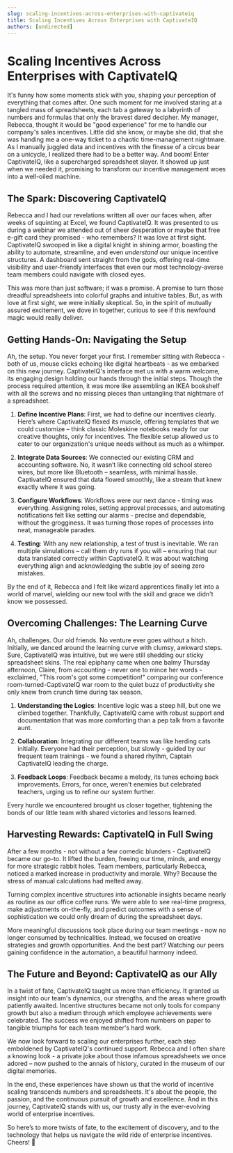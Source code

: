 ```yaml
---
slug: scaling-incentives-across-enterprises-with-captivateiq
title: Scaling Incentives Across Enterprises with CaptivateIQ
authors: [undirected]
---
```



# Scaling Incentives Across Enterprises with CaptivateIQ

It's funny how some moments stick with you, shaping your perception of everything that comes after. One such moment for me involved staring at a tangled mass of spreadsheets, each tab a gateway to a labyrinth of numbers and formulas that only the bravest dared decipher. My manager, Rebecca, thought it would be "good experience" for me to handle our company's sales incentives. Little did she know, or maybe she did, that she was handing me a one-way ticket to a chaotic time-management nightmare. As I manually juggled data and incentives with the finesse of a circus bear on a unicycle, I realized there had to be a better way. And boom! Enter CaptivateIQ, like a supercharged spreadsheet slayer. It showed up just when we needed it, promising to transform our incentive management woes into a well-oiled machine.

## The Spark: Discovering CaptivateIQ

Rebecca and I had our revelations written all over our faces when, after weeks of squinting at Excel, we found CaptivateIQ. It was presented to us during a webinar we attended out of sheer desperation or maybe that free e-gift card they promised - who remembers? It was love at first sight. CaptivateIQ swooped in like a digital knight in shining armor, boasting the ability to automate, streamline, and even *understand* our unique incentive structures. A dashboard sent straight from the gods, offering real-time visibility and user-friendly interfaces that even our most technology-averse team members could navigate with closed eyes.

This was more than just software; it was a promise. A promise to turn those dreadful spreadsheets into colorful graphs and intuitive tables. But, as with love at first sight, we were initially skeptical. So, in the spirit of mutually assured excitement, we dove in together, curious to see if this newfound magic would really deliver.

## Getting Hands-On: Navigating the Setup

Ah, the setup. You never forget your first. I remember sitting with Rebecca - both of us, mouse clicks echoing like digital heartbeats - as we embarked on this new journey. CaptivateIQ's interface met us with a warm welcome, its engaging design holding our hands through the initial steps. Though the process required attention, it was more like assembling an IKEA bookshelf with all the screws and no missing pieces than untangling that nightmare of a spreadsheet.

1. **Define Incentive Plans**: First, we had to define our incentives clearly. Here’s where CaptivateIQ flexed its muscle, offering templates that we could customize – think classic Moleskine notebooks ready for our creative thoughts, only for incentives. The flexible setup allowed us to cater to our organization's unique needs without as much as a whimper.

2. **Integrate Data Sources**: We connected our existing CRM and accounting software. No, it wasn’t like connecting old school stereo wires, but more like Bluetooth – seamless, with minimal hassle. CaptivateIQ ensured that data flowed smoothly, like a stream that knew exactly where it was going.

3. **Configure Workflows**: Workflows were our next dance - timing was everything. Assigning roles, setting approval processes, and automating notifications felt like setting our alarms - precise and dependable, without the grogginess. It was turning those ropes of processes into neat, manageable parades.

4. **Testing**: With any new relationship, a test of trust is inevitable. We ran multiple simulations – call them dry runs if you will – ensuring that our data translated correctly within CaptivateIQ. It was about watching everything align and acknowledging the subtle joy of seeing zero mistakes.

By the end of it, Rebecca and I felt like wizard apprentices finally let into a world of marvel, wielding our new tool with the skill and grace we didn't know we possessed.

## Overcoming Challenges: The Learning Curve

Ah, challenges. Our old friends. No venture ever goes without a hitch. Initially, we danced around the learning curve with clumsy, awkward steps. Sure, CaptivateIQ was intuitive, but we were still shedding our sticky spreadsheet skins. The real epiphany came when one balmy Thursday afternoon, Claire, from accounting - never one to mince her words - exclaimed, "This room's got some competition!" comparing our conference room-turned-CaptivateIQ war room to the quiet buzz of productivity she only knew from crunch time during tax season.

1. **Understanding the Logics**: Incentive logic was a steep hill, but one we climbed together. Thankfully, CaptivateIQ came with robust support and documentation that was more comforting than a pep talk from a favorite aunt.

2. **Collaboration**: Integrating our different teams was like herding cats initially. Everyone had their perception, but slowly - guided by our frequent team trainings - we found a shared rhythm, Captain CaptivateIQ leading the charge.

3. **Feedback Loops**: Feedback became a melody, its tunes echoing back improvements. Errors, for once, weren't enemies but celebrated teachers, urging us to refine our system further.

Every hurdle we encountered brought us closer together, tightening the bonds of our little team with shared victories and lessons learned.

## Harvesting Rewards: CaptivateIQ in Full Swing

After a few months - not without a few comedic blunders - CaptivateIQ became our go-to. It lifted the burden, freeing our time, minds, and energy for more strategic rabbit holes. Team members, particularly Rebecca, noticed a marked increase in productivity and morale. Why? Because the stress of manual calculations had melted away.

Turning complex incentive structures into actionable insights became nearly as routine as our office coffee runs. We were able to see real-time progress, make adjustments on-the-fly, and predict outcomes with a sense of sophistication we could only dream of during the spreadsheet days.

More meaningful discussions took place during our team meetings - now no longer consumed by technicalities. Instead, we focused on creative strategies and growth opportunities. And the best part? Watching our peers gaining confidence in the automation, a beautiful harmony indeed.

## The Future and Beyond: CaptivateIQ as our Ally

In a twist of fate, CaptivateIQ taught us more than efficiency. It granted us insight into our team's dynamics, our strengths, and the areas where growth patiently awaited. Incentive structures became not only tools for company growth but also a medium through which employee achievements were celebrated. The success we enjoyed shifted from numbers on paper to tangible triumphs for each team member's hard work.

We now look forward to scaling our enterprises further, each step emboldened by CaptivateIQ's continued support. Rebecca and I often share a knowing look - a private joke about those infamous spreadsheets we once adored – now pushed to the annals of history, curated in the museum of our digital memories.

In the end, these experiences have shown us that the world of incentive scaling transcends numbers and spreadsheets. It's about the people, the passion, and the continuous pursuit of growth and excellence. And in this journey, CaptivateIQ stands with us, our trusty ally in the ever-evolving world of enterprise incentives.

So here’s to more twists of fate, to the excitement of discovery, and to the technology that helps us navigate the wild ride of enterprise incentives. Cheers! 🍻